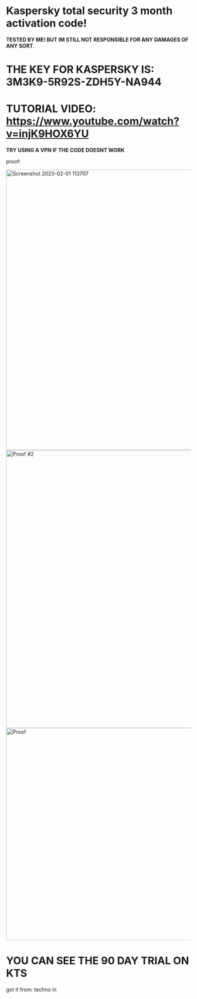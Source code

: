 # Kaspersky total security 3 month activation code!
**TESTED BY ME! BUT IM STILL NOT RESPONSIBLE FOR ANY DAMAGES OF ANY SORT.**
 
# **THE KEY FOR KASPERSKY IS**: 3M3K9-5R92S-ZDH5Y-NA944

# TUTORIAL VIDEO: https://www.youtube.com/watch?v=injK9HOX6YU
 
**TRY USING A VPN IF THE CODE DOESNT WORK**


proof:


<img width="764" alt="Screenshot 2023-02-01 113707" src="https://user-images.githubusercontent.com/123305689/216149559-149e4545-0174-4019-9c33-fd393d5a28cb.png">

<img width="757" alt="Proof #2" src="https://user-images.githubusercontent.com/123305689/216149935-bf03ae2e-46c2-4a3d-ba93-6de7aa234c48.png">

<img width="578" alt="Proof" src="https://user-images.githubusercontent.com/123305689/216149621-e4127ce9-1f03-457b-990d-1bf3feafd513.png">




# YOU CAN SEE THE 90 DAY TRIAL ON KTS



got it from: techno in
